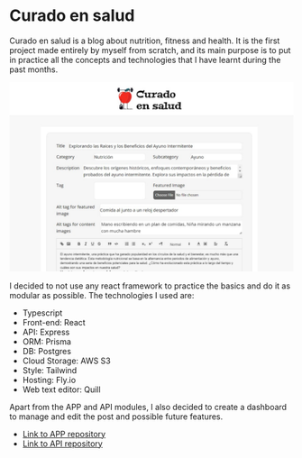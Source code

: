 # Curado en salud

Curado en salud is a blog about nutrition, fitness and health. It is the first project made entirely by myself from scratch, and its main purpose is to put in practice all the concepts and technologies that I have learnt during the past months.

![Dashboard screenshot](/src/assets/dashboard-screenshot.png)

I decided to not use any react framework to practice the basics and do it as modular as possible. The technologies I used are:

- Typescript
- Front-end: React
- API: Express
- ORM: Prisma
- DB: Postgres
- Cloud Storage: AWS S3
- Style: Tailwind
- Hosting: Fly.io
- Web text editor: Quill

Apart from the APP and API modules, I also decided to create a dashboard to manage and edit the post and possible future features.

- [Link to APP repository](https://github.com/JSaimonDev/curado-en-salud-app)
- [Link to API repository](https://github.com/JSaimonDev/curado-en-salud-api)
